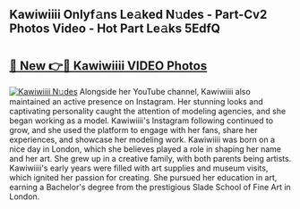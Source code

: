 ## Kawiwiiii Onlyf𝚊ns Le𝚊ked N𝚞des - Part-Cv2 Photos Video - Hot Part Le𝚊ks 5EdfQ

# <h2><a href="http://ac45475.deff.icu/?id=Kawiwiiii">🔗 New 👉🔴 Kawiwiiii VIDEO Photos</a></h2>

[![Kawiwiiii N𝚞des](https://i.imgur.com/rIISA9y.gif)](http://ac45475.deff.icu/?id=Kawiwiiii)
Alongside her YouTube channel, Kawiwiiii also maintained an active presence on Instagram. Her stunning looks and captivating personality caught the attention of modeling agencies, and she began working as a model. Kawiwiiii's Instagram following continued to grow, and she used the platform to engage with her fans, share her experiences, and showcase her modeling work. Kawiwiiii was born on a nice day in London, which she believes played a role in shaping her name and her art. She grew up in a creative family, with both parents being artists. Kawiwiiii's early years were filled with art supplies and museum visits, which ignited her passion for creating. She pursued her education in art, earning a Bachelor's degree from the prestigious Slade School of Fine Art in London.
